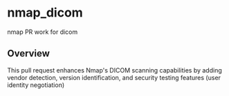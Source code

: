 # nmap_dicom
 nmap PR work for dicom

## Overview
This pull request enhances Nmap's DICOM scanning capabilities by adding vendor detection, version identification, and security testing features (user identity negotiation)